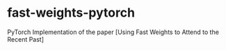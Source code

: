 # fast-weights-pytorch
PyTorch Implementation of the paper [Using Fast Weights to Attend to the Recent Past]
